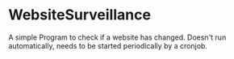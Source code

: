 WebsiteSurveillance
===================

A simple Program to check if a website has changed. Doesn't run automatically, needs to be started periodically by a cronjob.
